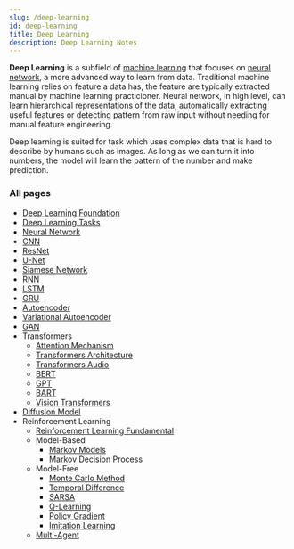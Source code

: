 ```yaml
---
slug: /deep-learning
id: deep-learning
title: Deep Learning
description: Deep Learning Notes
---
```


**Deep Learning** is a subfield of [machine learning](/machine-learning) that focuses on [neural network](deep-learning/neural-network), a more advanced way to learn from data. Traditional machine learning relies on feature a data has, the feature are typically extracted manual by machine learning practicioner. Neural network, in high level, can learn hierarchical representations of the data, automatically extracting useful features or detecting pattern from raw input without needing for manual feature engineering.

Deep learning is suited for task which uses complex data that is hard to describe by humans such as images. As long as we can turn it into numbers, the model will learn the pattern of the number and make prediction.

### All pages

- [Deep Learning Foundation](deep-learning/deep-learning-foundation)
- [Deep Learning Tasks](deep-learning/deep-learning-tasks)
- [Neural Network](deep-learning/neural-network)
- [CNN](deep-learning/cnn)
- [ResNet](deep-learning/resnet)
- [U-Net](deep-learning/u-net)
- [Siamese Network](deep-learning/siamese-network)
- [RNN](deep-learning/rnn)
- [LSTM](deep-learning/lstm)
- [GRU](deep-learning/gru)
- [Autoencoder](deep-learning/autoencoder)
- [Variational Autoencoder](deep-learning/variational-autoencoder)
- [GAN](deep-learning/gan)
- Transformers
  - [Attention Mechanism](deep-learning/transformers/attention-mechanism)
  - [Transformers Architecture](deep-learning/transformers/transformers-architecture)
  - [Transformers Audio](deep-learning/transformers/transformers-audio)
  - [BERT](deep-learning/transformers/bert)
  - [GPT](deep-learning/transformers/gpt)
  - [BART](deep-learning/transformers/bart)
  - [Vision Transformers](deep-learning/transformers/vision-transformers)
- [Diffusion Model](deep-learning/diffusion-model)
- Reinforcement Learning
  - [Reinforcement Learning Fundamental](deep-learning/reinforcement-learning/reinforcement-learning-fundamental)
  - Model-Based
    - [Markov Models](deep-learning/reinforcement-learning/markov-models)
    - [Markov Decision Process](deep-learning/reinforcement-learning/markov-decision-process)
  - Model-Free
    - [Monte Carlo Method](deep-learning/reinforcement-learning/monte-carlo-method)
    - [Temporal Difference](deep-learning/reinforcement-learning/temporal-difference)
    - [SARSA](deep-learning/reinforcement-learning/sarsa)
    - [Q-Learning](deep-learning/reinforcement-learning/q-learning)
    - [Policy Gradient](deep-learning/reinforcement-learning/policy-gradient)
    - [Imitation Learning](deep-learning/reinforcement-learning/imitation-learning)
  - [Multi-Agent](deep-learning/reinforcement-learning/multi-agent)
